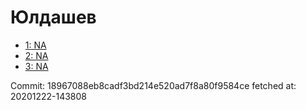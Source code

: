 # Юлдашев
- [1: NA](1.md)
- [2: NA](2.md)
- [3: NA](3.md)

Commit: 18967088eb8cadf3bd214e520ad7f8a80f9584ce
 fetched at: 20201222-143808
